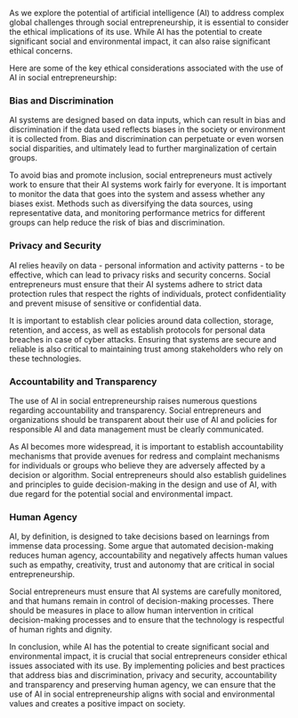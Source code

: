 
As we explore the potential of artificial intelligence (AI) to address complex global challenges through social entrepreneurship, it is essential to consider the ethical implications of its use. While AI has the potential to create significant social and environmental impact, it can also raise significant ethical concerns.

Here are some of the key ethical considerations associated with the use of AI in social entrepreneurship:

### Bias and Discrimination

AI systems are designed based on data inputs, which can result in bias and discrimination if the data used reflects biases in the society or environment it is collected from. Bias and discrimination can perpetuate or even worsen social disparities, and ultimately lead to further marginalization of certain groups.

To avoid bias and promote inclusion, social entrepreneurs must actively work to ensure that their AI systems work fairly for everyone. It is important to monitor the data that goes into the system and assess whether any biases exist. Methods such as diversifying the data sources, using representative data, and monitoring performance metrics for different groups can help reduce the risk of bias and discrimination.

### Privacy and Security

AI relies heavily on data - personal information and activity patterns - to be effective, which can lead to privacy risks and security concerns. Social entrepreneurs must ensure that their AI systems adhere to strict data protection rules that respect the rights of individuals, protect confidentiality and prevent misuse of sensitive or confidential data.

It is important to establish clear policies around data collection, storage, retention, and access, as well as establish protocols for personal data breaches in case of cyber attacks. Ensuring that systems are secure and reliable is also critical to maintaining trust among stakeholders who rely on these technologies.

### Accountability and Transparency

The use of AI in social entrepreneurship raises numerous questions regarding accountability and transparency. Social entrepreneurs and organizations should be transparent about their use of AI and policies for responsible AI and data management must be clearly communicated.

As AI becomes more widespread, it is important to establish accountability mechanisms that provide avenues for redress and complaint mechanisms for individuals or groups who believe they are adversely affected by a decision or algorithm. Social entrepreneurs should also establish guidelines and principles to guide decision-making in the design and use of AI, with due regard for the potential social and environmental impact.

### Human Agency

AI, by definition, is designed to take decisions based on learnings from immense data processing. Some argue that automated decision-making reduces human agency, accountability and negatively affects human values such as empathy, creativity, trust and autonomy that are critical in social entrepreneurship.

Social entrepreneurs must ensure that AI systems are carefully monitored, and that humans remain in control of decision-making processes. There should be measures in place to allow human intervention in critical decision-making processes and to ensure that the technology is respectful of human rights and dignity.

In conclusion, while AI has the potential to create significant social and environmental impact, it is crucial that social entrepreneurs consider ethical issues associated with its use. By implementing policies and best practices that address bias and discrimination, privacy and security, accountability and transparency and preserving human agency, we can ensure that the use of AI in social entrepreneurship aligns with social and environmental values and creates a positive impact on society.
